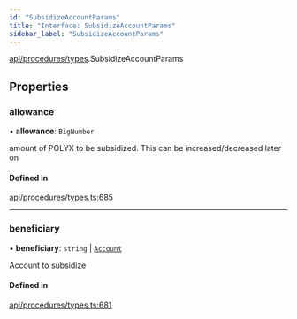 ```yaml
---
id: "SubsidizeAccountParams"
title: "Interface: SubsidizeAccountParams"
sidebar_label: "SubsidizeAccountParams"
---
```


[api/procedures/types](../../../../../modules/API/Procedures/Types/Types.md).SubsidizeAccountParams

## Properties

### allowance

• **allowance**: `BigNumber`

amount of POLYX to be subsidized. This can be increased/decreased later on

#### Defined in

[api/procedures/types.ts:685](https://github.com/PolymeshAssociation/polymesh-sdk/blob/8a9e72221/src/api/procedures/types.ts#L685)

___

### beneficiary

• **beneficiary**: `string` \| [`Account`](../../../../../classes/API/Entities/Account/Account.md)

Account to subsidize

#### Defined in

[api/procedures/types.ts:681](https://github.com/PolymeshAssociation/polymesh-sdk/blob/8a9e72221/src/api/procedures/types.ts#L681)
